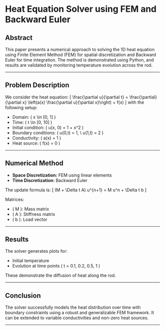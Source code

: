 # Heat Equation Solver using FEM and Backward Euler

## Abstract

This paper presents a numerical approach to solving the 1D heat equation using Finite Element Method (FEM) for spatial discretization and Backward Euler for time integration. The method is demonstrated using Python, and results are validated by monitoring temperature evolution across the rod.

---

## Problem Description

We consider the heat equation:
\[
\frac{\partial u}{\partial t} = \frac{\partial}{\partial x} \left(a(x) \frac{\partial u}{\partial x}\right) + f(x)
\]
with the following setup:
- Domain: \( x \in [0, 1] \)
- Time: \( t \in [0, 10] \)
- Initial condition: \( u(x, 0) = 1 + x^2 \)
- Boundary conditions: \( u(0,t) = 1, \ u(1,t) = 2 \)
- Conductivity: \( a(x) = 1 \)
- Heat source: \( f(x) = 0 \)

---

## Numerical Method

- **Space Discretization:** FEM using linear elements
- **Time Discretization:** Backward Euler

The update formula is:
\[
(M + \Delta t A) u^{n+1} = M u^n + \Delta t b
\]

Matrices:
- \( M \): Mass matrix
- \( A \): Stiffness matrix
- \( b \): Load vector

---

## Results

The solver generates plots for:
- Initial temperature
- Evolution at time points \( t = 0.1, 0.2, 0.5, 1 \)

These demonstrate the diffusion of heat along the rod.

---

## Conclusion

The solver successfully models the heat distribution over time with boundary constraints using a robust and generalizable FEM framework. It can be extended to variable conductivities and non-zero heat sources.

---